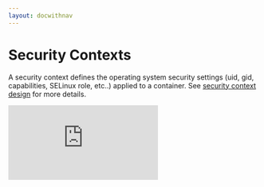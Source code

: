 ```yaml
---
layout: docwithnav
---
```

<!-- BEGIN MUNGE: UNVERSIONED_WARNING -->


<!-- END MUNGE: UNVERSIONED_WARNING -->

# Security Contexts

A security context defines the operating system security settings (uid, gid, capabilities, SELinux role, etc..) applied to a container. See [security context design](../design/security_context.html) for more details.


<!-- TAG IS_VERSIONED -->


<!-- BEGIN MUNGE: GENERATED_ANALYTICS -->
[![Analytics](https://kubernetes-site.appspot.com/UA-36037335-10/GitHub/docs/user-guide/security-context.md?pixel)]()
<!-- END MUNGE: GENERATED_ANALYTICS -->

